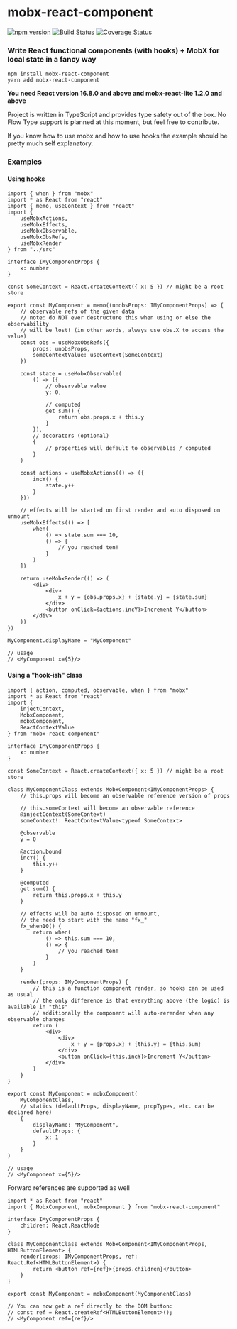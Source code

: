 # mobx-react-component <!-- omit in toc -->

[![npm version](https://badge.fury.io/js/mobx-react-component.svg)](https://badge.fury.io/js/mobx-react-component)
[![Build Status](https://travis-ci.org/xaviergonz/mobx-react-component.svg?branch=master)](https://travis-ci.org/xaviergonz/mobx-react-component)
[![Coverage Status](https://coveralls.io/repos/github/xaviergonz/mobx-react-component/badge.svg?branch=master)](https://coveralls.io/github/xaviergonz/mobx-react-component?branch=master)

### Write React functional components (with hooks) + MobX for local state in a fancy way

```
npm install mobx-react-component
yarn add mobx-react-component
```

**You need React version 16.8.0 and above and mobx-react-lite 1.2.0 and above**

Project is written in TypeScript and provides type safety out of the box. No Flow Type support is planned at this moment, but feel free to contribute.

If you know how to use mobx and how to use hooks the example should be pretty much self explanatory.

### Examples

#### Using hooks

```tsx
import { when } from "mobx"
import * as React from "react"
import { memo, useContext } from "react"
import {
    useMobxActions,
    useMobxEffects,
    useMobxObservable,
    useMobxObsRefs,
    useMobxRender
} from "../src"

interface IMyComponentProps {
    x: number
}

const SomeContext = React.createContext({ x: 5 }) // might be a root store

export const MyComponent = memo((unobsProps: IMyComponentProps) => {
    // observable refs of the given data
    // note: do NOT ever destructure this when using or else the observability
    // will be lost! (in other words, always use obs.X to access the value)
    const obs = useMobxObsRefs({
        props: unobsProps,
        someContextValue: useContext(SomeContext)
    })

    const state = useMobxObservable(
        () => ({
            // observable value
            y: 0,

            // computed
            get sum() {
                return obs.props.x + this.y
            }
        }),
        // decorators (optional)
        {
            // properties will default to observables / computed
        }
    )

    const actions = useMobxActions(() => ({
        incY() {
            state.y++
        }
    }))

    // effects will be started on first render and auto disposed on unmount
    useMobxEffects(() => [
        when(
            () => state.sum === 10,
            () => {
                // you reached ten!
            }
        )
    ])

    return useMobxRender(() => (
        <div>
            <div>
                x + y = {obs.props.x} + {state.y} = {state.sum}
            </div>
            <button onClick={actions.incY}>Increment Y</button>
        </div>
    ))
})

MyComponent.displayName = "MyComponent"

// usage
// <MyComponent x={5}/>
```

#### Using a "hook-ish" class

```tsx
import { action, computed, observable, when } from "mobx"
import * as React from "react"
import {
    injectContext,
    MobxComponent,
    mobxComponent,
    ReactContextValue
} from "mobx-react-component"

interface IMyComponentProps {
    x: number
}

const SomeContext = React.createContext({ x: 5 }) // might be a root store

class MyComponentClass extends MobxComponent<IMyComponentProps> {
    // this.props will become an observable reference version of props

    // this.someContext will become an observable reference
    @injectContext(SomeContext)
    someContext!: ReactContextValue<typeof SomeContext>

    @observable
    y = 0

    @action.bound
    incY() {
        this.y++
    }

    @computed
    get sum() {
        return this.props.x + this.y
    }

    // effects will be auto disposed on unmount,
    // the need to start with the name "fx_"
    fx_when10() {
        return when(
            () => this.sum === 10,
            () => {
                // you reached ten!
            }
        )
    }

    render(props: IMyComponentProps) {
        // this is a function component render, so hooks can be used as usual
        // the only difference is that everything above (the logic) is available in "this"
        // additionally the component will auto-rerender when any observable changes
        return (
            <div>
                <div>
                    x + y = {props.x} + {this.y} = {this.sum}
                </div>
                <button onClick={this.incY}>Increment Y</button>
            </div>
        )
    }
}

export const MyComponent = mobxComponent(
    MyComponentClass,
    // statics (defaultProps, displayName, propTypes, etc. can be declared here)
    {
        displayName: "MyComponent",
        defaultProps: {
            x: 1
        }
    }
)

// usage
// <MyComponent x={5}/>
```

Forward references are supported as well

```tsx
import * as React from "react"
import { MobxComponent, mobxComponent } from "mobx-react-component"

interface IMyComponentProps {
    children: React.ReactNode
}

class MyComponentClass extends MobxComponent<IMyComponentProps, HTMLButtonElement> {
    render(props: IMyComponentProps, ref: React.Ref<HTMLButtonElement>) {
        return <button ref={ref}>{props.children}</button>
    }
}

export const MyComponent = mobxComponent(MyComponentClass)

// You can now get a ref directly to the DOM button:
// const ref = React.createRef<HTMLButtonElement>();
// <MyComponent ref={ref}/>
```

